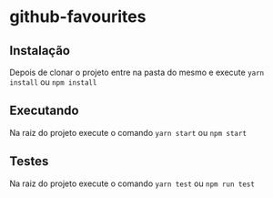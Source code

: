 # github-favourites

## Instalação

Depois de clonar o projeto entre na pasta do mesmo e execute `yarn install` ou `npm install` 

## Executando

Na raiz do projeto execute o comando `yarn start` ou `npm start`

## Testes

Na raiz do projeto execute o comando `yarn test` ou `npm run test` 
